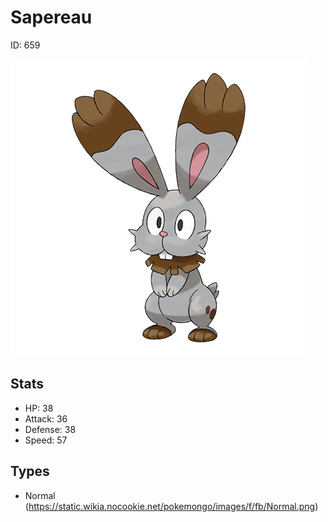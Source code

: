 # Sapereau


ID: 659

![](https://raw.githubusercontent.com/PokeAPI/sprites/master/sprites/pokemon/other/official-artwork/659.png "Sapereau")

## Stats


 - HP: 38
 - Attack: 36
 - Defense: 38
 - Speed: 57

## Types


 - Normal (https://static.wikia.nocookie.net/pokemongo/images/f/fb/Normal.png)
